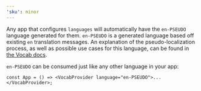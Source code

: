 ```yaml
---
'sku': minor
---
```


Any app that configures `languages` will automatically have the `en-PSEUDO` language generated for them.
`en-PSEUDO` is a generated language based off existing `en` translation messages.
An explanation of the pseudo-localization process, as well as possible use cases for this language, can be found in [the Vocab docs].

`en-PSEUDO` can be consumed just like any other language in your app:

```tsx
const App = () => <VocabProvider language="en-PSEUDO">...</VocabProvider>;
```

[the vocab docs]: https://github.com/seek-oss/vocab#pseudo-localization
